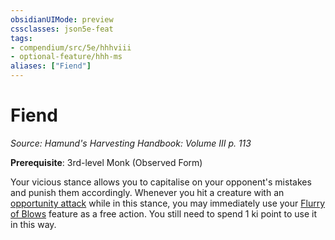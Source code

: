 ```yaml
---
obsidianUIMode: preview
cssclasses: json5e-feat
tags:
- compendium/src/5e/hhhviii
- optional-feature/hhh-ms
aliases: ["Fiend"]
---
```

# Fiend
*Source: Hamund's Harvesting Handbook: Volume III p. 113*  

**Prerequisite**: 3rd-level Monk (Observed Form)

Your vicious stance allows you to capitalise on your opponent's mistakes and punish them accordingly. Whenever you hit a creature with an [opportunity attack](2-Mechanics/CLI/rules/actions.md#opportunity%20attack) while in this stance, you may immediately use your [Flurry of Blows](2-Mechanics/CLI/classes/monk.md#Flurry%20of%20Blows%20(Level%202)) feature as a free action. You still need to spend 1 ki point to use it in this way.